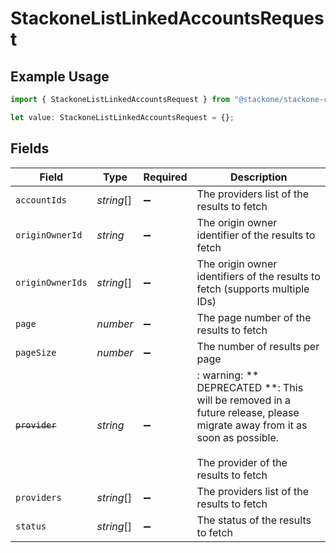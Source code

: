 # StackoneListLinkedAccountsRequest

## Example Usage

```typescript
import { StackoneListLinkedAccountsRequest } from "@stackone/stackone-client-ts/sdk/models/operations";

let value: StackoneListLinkedAccountsRequest = {};
```

## Fields

| Field                                                                                                                                                         | Type                                                                                                                                                          | Required                                                                                                                                                      | Description                                                                                                                                                   |
| ------------------------------------------------------------------------------------------------------------------------------------------------------------- | ------------------------------------------------------------------------------------------------------------------------------------------------------------- | ------------------------------------------------------------------------------------------------------------------------------------------------------------- | ------------------------------------------------------------------------------------------------------------------------------------------------------------- |
| `accountIds`                                                                                                                                                  | *string*[]                                                                                                                                                    | :heavy_minus_sign:                                                                                                                                            | The providers list of the results to fetch                                                                                                                    |
| `originOwnerId`                                                                                                                                               | *string*                                                                                                                                                      | :heavy_minus_sign:                                                                                                                                            | The origin owner identifier of the results to fetch                                                                                                           |
| `originOwnerIds`                                                                                                                                              | *string*[]                                                                                                                                                    | :heavy_minus_sign:                                                                                                                                            | The origin owner identifiers of the results to fetch (supports multiple IDs)                                                                                  |
| `page`                                                                                                                                                        | *number*                                                                                                                                                      | :heavy_minus_sign:                                                                                                                                            | The page number of the results to fetch                                                                                                                       |
| `pageSize`                                                                                                                                                    | *number*                                                                                                                                                      | :heavy_minus_sign:                                                                                                                                            | The number of results per page                                                                                                                                |
| ~~`provider`~~                                                                                                                                                | *string*                                                                                                                                                      | :heavy_minus_sign:                                                                                                                                            | : warning: ** DEPRECATED **: This will be removed in a future release, please migrate away from it as soon as possible.<br/><br/>The provider of the results to fetch |
| `providers`                                                                                                                                                   | *string*[]                                                                                                                                                    | :heavy_minus_sign:                                                                                                                                            | The providers list of the results to fetch                                                                                                                    |
| `status`                                                                                                                                                      | *string*[]                                                                                                                                                    | :heavy_minus_sign:                                                                                                                                            | The status of the results to fetch                                                                                                                            |